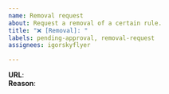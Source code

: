 ```yaml
---
name: Removal request
about: Request a removal of a certain rule.
title: "❌ [Removal]: "
labels: pending-approval, removal-request
assignees: igorskyflyer

---
```


<!--
  Write at least a sentence about your removal request.
  If the rule(s) break a site, create an Anomaly issue instead.
-->
 
**URL**:   
**Reason**: 